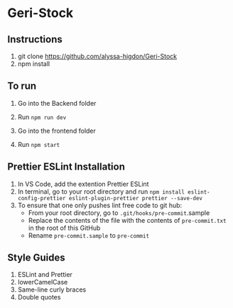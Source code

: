 # Geri-Stock

## Instructions
1) git clone https://github.com/alyssa-higdon/Geri-Stock
2) npm install

## To run
1) Go into the Backend folder
2) Run ```npm run dev```

3) Go into the frontend folder
4) Run ```npm start```


## Prettier ESLint Installation
1) In VS Code, add the extention Prettier ESLint
2) In terminal, go to your root directory and run ```npm install eslint-config-prettier eslint-plugin-prettier prettier --save-dev```
3) To ensure that one only pushes lint free code to git hub:
     - From your root directory, go to ```.git/hooks/pre-commit```.sample
     - Replace the contents of the file with the contents of ```pre-commit.txt``` in the root of this GitHub
     - Rename ```pre-commit.sample``` to ```pre-commit```

## Style Guides
1) ESLint and Prettier
2) lowerCamelCase
3) Same-line curly braces
4) Double quotes
